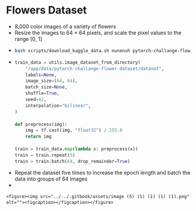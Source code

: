 # Flowers Dataset

* 8,000 color images of a variety of flowers
* Resize the images to 64 × 64 pixels, and scale the pixel values to the range \[0, 1]
* ```bash
  bash scripts/download_kaggle_data.sh nunenuh pytorch-challange-flower-dataset
  ```
* ```python
  train_data = utils.image_dataset_from_directory(
      "/app/data/pytorch-challange-flower-dataset/dataset",
      labels=None,
      image_size=(64, 64),
      batch_size=None,
      shuffle=True,
      seed=42,
      interpolation="bilinear",
  ) 

  def preprocess(img):
      img = tf.cast(img, "float32") / 255.0
      return img

  train = train_data.map(lambda x: preprocess(x)) 
  train = train.repeat(5) 
  train = train.batch(64, drop_remainder=True)
  ```
* Repeat the dataset five times to increase the epoch length and batch the data into groups of 64 images
*

    <figure><img src="../../.gitbook/assets/image (5) (1) (1) (1) (1).png" alt=""><figcaption></figcaption></figure>
